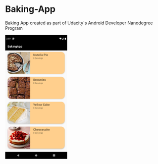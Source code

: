 # Baking-App
Baking App created as part of Udacity's Android Developer Nanodegree Program

<img src="./app/src/main/res/drawable/sc_main.png" width="200" height="400">
